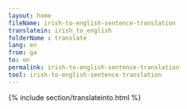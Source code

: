 ```yaml
---
layout: home
fileName: irish-to-english-sentence-translation
translatein: irish_to_english
folderName : translate
lang: en
from: ga
to: en
permalink: irish-to-english-sentence-translation
tool: irish-to-english-sentence-translation
---
```

{% include section/translateinto.html %}